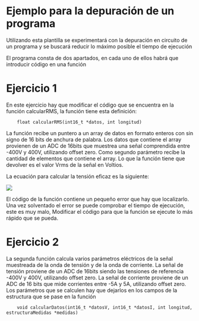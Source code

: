 # Ejemplo para la depuración de un programa

Utilizando esta plantilla se experimentará con la depuración en circuito de un programa y se buscará reducir lo máximo posible el tiempo de ejecución

El programa consta de dos apartados, en cada uno de ellos habrá que introducir código en una función

# Ejercicio 1

En este ejercicio hay que modificar el código que se encuentra en la función calcularRMS, la función tiene esta definición:

```
    float calcularRMS(int16_t *datos, int longitud)
```

La función recibe un puntero a un array de datos en formato enteros con sin signo de 16 bits de anchura de palabra.
Los datos que contiene el array provienen de un ADC de 16bits que muestrea una señal comprendida entre -400V y 400V, utilizando offset zero.
Como segundo parámetro recibe la cantidad de elementos que contiene el array.
Lo que la función tiene que devolver es el valor Vrms de la señal en Voltios.

La ecuación para calcular la tensión eficaz es la siguiente:

![](https://latex.codecogs.com/png.image?\inline&space;\dpi{110}{\color{white}&space;V_{rms}=\sqrt{\frac{1}{N}\sum_{0}^{N-1}\left|&space;v\left&space;(&space;n&space;\right&space;)\right|^{2}}{\color{Yellow}&space;}})

El código de la función contiene un pequeño error que hay que localizarlo.
Una vez solventado el error se puede comprobar el tiempo de ejecución, este es muy malo,
Modificar el código para que la función se ejecute lo más rápido que se pueda.

# Ejercicio 2

La segunda función calcula varios parámetros eléctricos de la señal muestreada de la onda de tensión y de la onda de corriente.
La señal de tensión proviene de un ADC de 16bits siendo las tensiones de referencia -400V y 400V, utilizando offset zero.
La señal de corriente proviene de un ADC de 16 bits que mide corrientes entre -5A y 5A, utilizando offset zero.
Los parámetros que se calculen hay que dejarlos en los campos de la estructura que se pase en la función

```
    void calcularDatos(int16_t *datosV, int16_t *datosI, int longitud, estructuraMedidas *medidas)
```
